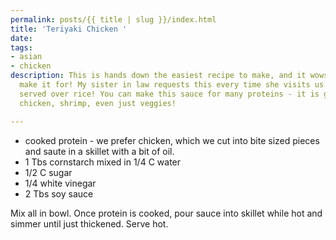 ```yaml
---
permalink: posts/{{ title | slug }}/index.html
title: 'Teriyaki Chicken '
date: 
tags:
- asian
- chicken
description: This is hands down the easiest recipe to make, and it wows everyone we
  make it for! My sister in law requests this every time she visits us. It is excellent
  served over rice! You can make this sauce for many proteins - it is good on beef,
  chicken, shrimp, even just veggies!

---
```

* cooked protein - we prefer chicken, which we cut into bite sized pieces and saute in a skillet with a bit of oil.
* 1 Tbs cornstarch mixed in 1/4 C water
* 1/2 C sugar
* 1/4  white vinegar
* 2 Tbs soy sauce

Mix all in bowl. Once protein is cooked, pour sauce into skillet while hot and simmer until just thickened. Serve hot.